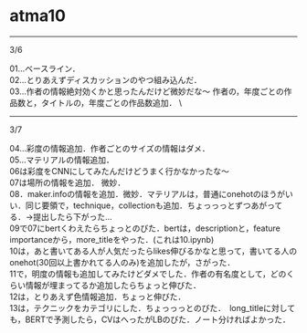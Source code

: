 # atma10

---
3/6

01…ベースライン． \
02…とりあえずディスカッションのやつ組み込んだ． \
03…作者の情報絶対効くかと思ったんだけど微妙だな〜 作者の，年度ごとの作品数と，タイトルの，年度ごとの作品数追加． \


---
3/7

04…彩度の情報追加．作者ごとのサイズの情報はダメ． \
05…マテリアルの情報追加． \
06は彩度をCNNにしてみたんだけどうまく行かなかったな〜 \
07は場所の情報を追加． 微妙． \
08．maker.infoの情報を追加．微妙．マテリアルは，普通にonehotのほうがいい．同じ要領で，technique，collectionも追加．ちょっっっとずつあがってる．→提出したら下がった… \
09で07にbertくわえたらちょっとのびた．bertは，descriptionと，feature importanceから，more_titleをやった．(これは10.ipynb) \
10は，あと書いてある人が人気だったらlikes伸びるかなと思って，書いてる人のonehot(30回以上書かれてる人のみ)を追加したが，さがった． \
11で，明度の情報も追加してみたけどダメでした．作者の有名度として，どのくらい情報が埋まってるか追加したらちょっと伸びた． \
12は，とりあえず色情報追加．ちょっと伸びた． \
13は，テクニックをカテゴリにした．ちょっっっとのびた．　long_titleに対しても，BERTで予測したら，CVはへったがLBのびた．ノート分ければよかった．

